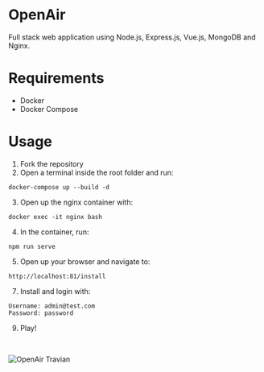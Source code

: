 # OpenAir

Full stack web application using Node.js, Express.js, Vue.js, MongoDB and Nginx.

# Requirements
- Docker
- Docker Compose

# Usage

1. Fork the repository
2. Open a terminal inside the root folder and run:
```properties
docker-compose up --build -d
```
3. Open up the nginx container with:
```properties
docker exec -it nginx bash
```
4. In the container, run:
```properties
npm run serve
```
5. Open up your browser and navigate to:
```properties
http://localhost:81/install
```

7. Install and login with:
```properties
Username: admin@test.com
Password: password
```
9. Play!

<br>

![OpenAir Travian](https://i.imgur.com/cnzcfUQ.png)
